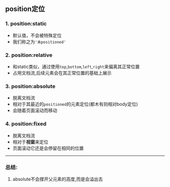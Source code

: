 position定位
--


### 1. position:static
 - 默认值，不会被特殊定位
 - 我们称之为`'未positioned'`
 
### 2. position:relative
 - 和static类似，通过使用`top`,`bottom`,`left`,`right`来偏离其正常位置
 - 占用文档流,后续元素会在其正常位置的基础上展示
 
### 3. position:absolute
  - 脱离文档流
  - 相对于其最近的`positioned`的元素定位(都木有则相对body定位)
  - 会随着页面滚动而移动

### 4. position:fixed
 - 脱离文档流
 - 相对于**视窗**来定位
 - 页面滚动它还是会停留在相同的位置

---
### 总结:

1. absolute不会撑开父元素的高度,而是会溢出去

